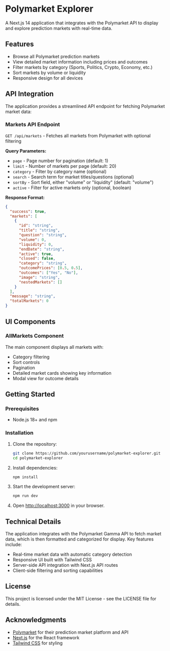 # Polymarket Explorer

A Next.js 14 application that integrates with the Polymarket API to display and explore prediction markets with real-time data.

## Features

- Browse all Polymarket prediction markets
- View detailed market information including prices and outcomes
- Filter markets by category (Sports, Politics, Crypto, Economy, etc.)
- Sort markets by volume or liquidity
- Responsive design for all devices

## API Integration

The application provides a streamlined API endpoint for fetching Polymarket market data:

### Markets API Endpoint

`GET /api/markets` - Fetches all markets from Polymarket with optional filtering

**Query Parameters:**

- `page` - Page number for pagination (default: 1)
- `limit` - Number of markets per page (default: 20)
- `category` - Filter by category name (optional)
- `search` - Search term for market titles/questions (optional)
- `sortBy` - Sort field, either "volume" or "liquidity" (default: "volume")
- `active` - Filter for active markets only (optional, boolean)

**Response Format:**

```json
{
  "success": true,
  "markets": [
    {
      "id": "string",
      "title": "string",
      "question": "string",
      "volume": 0,
      "liquidity": 0,
      "endDate": "string",
      "active": true,
      "closed": false,
      "category": "string",
      "outcomePrices": [0.5, 0.5],
      "outcomes": ["Yes", "No"],
      "image": "string",
      "nestedMarkets": []
    }
  ],
  "message": "string",
  "totalMarkets": 0
}
```

## UI Components

### AllMarkets Component

The main component displays all markets with:

- Category filtering
- Sort controls
- Pagination
- Detailed market cards showing key information
- Modal view for outcome details

## Getting Started

### Prerequisites

- Node.js 18+ and npm

### Installation

1. Clone the repository:

   ```bash
   git clone https://github.com/yourusername/polymarket-explorer.git
   cd polymarket-explorer
   ```

2. Install dependencies:

   ```bash
   npm install
   ```

3. Start the development server:

   ```bash
   npm run dev
   ```

4. Open [http://localhost:3000](http://localhost:3000) in your browser.

## Technical Details

The application integrates with the Polymarket Gamma API to fetch market data, which is then formatted and categorized for display. Key features include:

- Real-time market data with automatic category detection
- Responsive UI built with Tailwind CSS
- Server-side API integration with Next.js API routes
- Client-side filtering and sorting capabilities

## License

This project is licensed under the MIT License - see the LICENSE file for details.

## Acknowledgments

- [Polymarket](https://polymarket.com) for their prediction market platform and API
- [Next.js](https://nextjs.org) for the React framework
- [Tailwind CSS](https://tailwindcss.com) for styling
